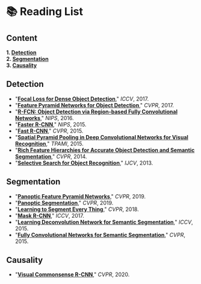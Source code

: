 # 📚 Reading List

## Content

  **1. [Detection](https://github.com/Andrew-Ng-s-number-one-fan/Readings/blob/master/README.md#detection)** <br>
  **2. [Segmentation](https://github.com/Andrew-Ng-s-number-one-fan/Readings/blob/master/README.md#segmentation)** <br>
  **3. [Causality](https://github.com/Andrew-Ng-s-number-one-fan/Readings/blob/master/README.md#causality)** <br>



## Detection

- "**[Focal Loss for Dense Object Detection](https://github.com/Andrew-Ng-s-number-one-fan/Readings/blob/master/Detection/2017_iccv_focal_loss.pdf)**," *ICCV*, 2017.
- "**[Feature Pyramid Networks for Object Detection](https://github.com/Andrew-Ng-s-number-one-fan/Readings/blob/master/Detection/2017_cvpr_fpn.pdf)**," *CVPR*, 2017. 
- "**[R-FCN: Object Detection via Region-based Fully Convolutional Networks](https://github.com/Andrew-Ng-s-number-one-fan/Readings/blob/master/Detection/2016_nips_r_fcn.pdf)**," *NIPS*, 2016.
- "**[Faster R-CNN](https://github.com/Andrew-Ng-s-number-one-fan/Readings/blob/master/Detection/2015_nips_faster_r_cnn.pdf)**," *NIPS*, 2015.
- "**[Fast R-CNN](https://github.com/Andrew-Ng-s-number-one-fan/Readings/blob/master/Detection/2015_cvpr_fast_r_cnn.pdf)**," *CVPR*, 2015.
- "**[Spatial Pyramid Pooling in Deep Convolutional Networks for Visual Recognition](https://github.com/Andrew-Ng-s-number-one-fan/Readings/blob/master/Detection/2015_tpami_spp_net.pdf)**," *TPAMI*, 2015.
- "**[Rich Feature Hierarchies for Accurate Object Detection and Semantic Segmentation](https://github.com/Andrew-Ng-s-number-one-fan/Readings/blob/master/Detection/2014_cvpr_r_cnn.pdf)**," *CVPR*, 2014.
- "**[Selective Search for Object Recognition](https://github.com/Andrew-Ng-s-number-one-fan/Readings/blob/master/Detection/2013_ijcv_selective_search.pdf)**," *IJCV*, 2013.


## Segmentation

- "**[Panoptic Feature Pyramid Networks](https://github.com/Andrew-Ng-s-number-one-fan/Readings/blob/master/Segmentation/2019_cvpr_panoptic_fpn.pdf)**," *CVPR*, 2019.
- "**[Panoptic Segmentation](https://github.com/Andrew-Ng-s-number-one-fan/Readings/blob/master/Segmentation/2019_cvpr_panoptic_segmentation.pdf)**," *CVPR*, 2019.
- "**[Learning to Segment Every Thing](https://github.com/Andrew-Ng-s-number-one-fan/Readings/blob/master/Segmentation/2018_cvpr_learning_to_segment_every_thing.pdf)**," *CVPR*, 2018.
- "**[Mask R-CNN](https://github.com/Andrew-Ng-s-number-one-fan/Readings/blob/master/Detection/2017_iccv_mask_r_cnn.pdf)**," *ICCV*, 2017.
- "**[Learning Deconvolution Network for Semantic Segmentation](https://github.com/Andrew-Ng-s-number-one-fan/Readings/blob/master/Segmentation/2015_iccv_deconvolution.pdf)**," *ICCV*, 2015.
- "**[Fully Convolutional Networks for Semantic Segmentation](https://github.com/Andrew-Ng-s-number-one-fan/Readings/blob/master/Segmentation/2015_cvpr_fcn_for_semantic_segmentation.pdf)**," *CVPR*, 2015.


## Causality

- "**[Visual Commonsense R-CNN](https://github.com/Andrew-Ng-s-number-one-fan/Readings/blob/master/Causality/2020_cvpr_vc_r_cnn.pdf)**," *CVPR*, 2020.


